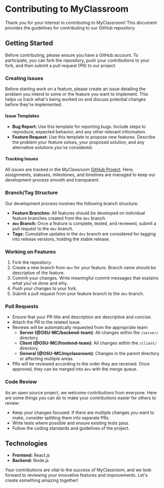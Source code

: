 # Contributing to MyClassroom
Thank you for your interest in contributing to MyClassroom! This document provides the guidelines for contributing to our GitHub repository.

## Getting Started
Before contributing, please ensure you have a GitHub account. To participate, you can fork the repository, push your contributions to your fork, and then submit a pull request (PR) to our project.

### Creating Issues
Before starting work on a feature, please create an issue detailing the problem you intend to solve or the feature you want to implement. This helps us track what's being worked on and discuss potential changes before they're implemented.

#### Issue Templates
- **Bug Report**: Use this template for reporting bugs. Include steps to reproduce, expected behavior, and any other relevant information.
- **Feature Request**: Use this template to propose new features. Describe the problem your feature solves, your proposed solution, and any alternative solutions you've considered.

#### Tracking Issues
All issues are tracked in the MyClassroom [GitHub Project](https://github.com/orgs/OSU-MC/projects/1). Here, assignments, statuses, milestones, and timelines are managed to keep our development process smooth and transparent.

### Branch/Tag Structure
Our development process involves the following branch structure:
- **Feature Branches:** All features should be developed on individual feature branches created from the `dev` branch.
- **`dev` Branch:** Once a feature is complete, tested, and reviewed, submit a pull request to the `dev` branch.
- **Tags:** Cumulative updates in the `dev` branch are considered for tagging into release versions, holding the stable release.

### Working on Features
1. Fork the repository.
2. Create a new branch from `dev` for your feature. Branch name should be descriptive of the feature.
3. Commit your changes. Write meaningful commit messages that explains what you've done and why.
4. Push your changes to your fork.
5. Submit a pull request from your feature branch to the `dev` branch.

### Pull Requests
- Ensure that your PR title and description are descriptive and concise.
- Attach the PR to the related issue.
- Reviews will be automatically requested from the appropriate team:
  - **Server (@OSU-MC/backend-team)**: All changes within the `/server/` directory.
  - **Client (@OSU-MC/frontend-team)**: All changes within the `/client/` directory.
  - **General (@OSU-MC/myclassroom)**: Changes in the parent directory or affecting multiple areas.
- PRs will be reviewed according to the order they are received. Once approved, they can be merged into `dev` with the merge queue.

### Code Review
As an open source project, we welcome contributions from everyone. Here are some things you can do to make your contributions easier for others to review:
- Keep your changes focused. If there are multiple changes you want to make, consider splitting them into separate PRs.
- Write tests where possible and ensure existing tests pass.
- Follow the coding standards and guidelines of the project.

## Technologies
- **Frontend:** React.js
- **Backend:** Node.js

Your contributions are vital to the success of MyClassroom, and we look forward to reviewing your innovative features and improvements. Let's create something amazing together!
